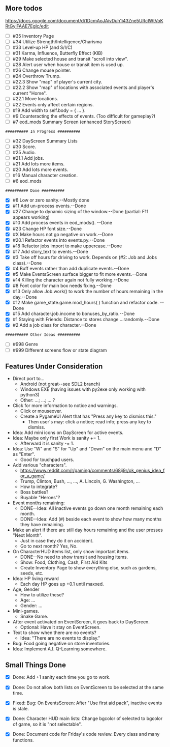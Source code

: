 ## More todos
https://docs.google.com/document/d/1DcmAoJAivDuh1i43Zne5URcIWtVoKRtGylFAAE7EgIc/edit
- [ ] #35 Inventory Page
- [ ] #34 Utilize Strength/Intelligence/Charisma
- [ ] #33 Level-up HP (and S/I/C)
- [ ] #31 Karma, Influence, Butterfly Effect (KIB)
- [ ] #29 Make selected house and transit "scroll into view".
- [ ] #28 Alert user when house or transit item is used up.
- [ ] #26 Change mouse pointer.
- [ ] #24 Overthrow Trump.
- [ ] #22.3 Show "map" of player's current city.
- [ ] #22.2 Show "map" of locations with associated events and player's current "Home".
- [ ] #22.1 Move locations.
- [ ] #22 Events only affect certain regions.
- [ ] #19 Add width to self.body = { … }.
- [ ] #9 Counteracting the effects of events. (Too difficult for gameplay?)
- [ ] #7 eod_mods Summary Screen (enhanced StoryScreen)
~~~~~~~~~~~~~~~~~~~~~~~~~
########## In Progress ##########
~~~~~~~~~~~~~~~~~~~~~~~~~
- [ ] #32 DayScreen Summary Lists
- [ ] #30 Score.
- [ ] #25 Audio.
- [ ] #21.1 Add jobs.
- [ ] #21 Add lots more items.
- [ ] #20 Add lots more events.
- [ ] #16 Manual character creation.
- [ ] #6 eod_mods
~~~~~~~~~~~~~~~~~~~~~~~~~
########## Done ##########
~~~~~~~~~~~~~~~~~~~~~~~~~
- [x] #8 Low or zero sanity.--Mostly done
- [x] #11 Add un-process events.--Done
- [x] #27 Change to dynamic sizing of the window.--Done (partial: F11 appears working)
- [x] #10 Add process events in eod_mods(). --Done
- [x] #23 Change HP font size.--Done
- [x] #X Make hours not go negative on work.--Done
- [x] #20.1 Refactor events into events.py.--Done
- [x] #18 Refactor jobs import to make uppercase.--Done
- [x] #17 Add story_text to events.--Done
- [x] #3 Take off hours for driving to work. Depends on (#2: Job and Jobs class).--Done
- [x] #4 Buff events rather than add duplicate events.--Done
- [x] #5 Make EventsScreen surface bigger to fit more events.--Done
- [x] #14 Killing the character again not fully working.--Done
- [x] #8 Font color for main box needs fixing.--Done
- [x] #13 Only allow Job.work() to work the number of hours remaining in the day.--Done
- [x] #12 Make game_state.game.mod_hours( ) function and refactor code. --Done
- [x] #15 Add character.job.income to bonuses_by_ratio.--Done
- [x] #1 Staying with Friends: Distance to stores change ...randomly.--Done
- [x] #2 Add a job class for character.--Done
~~~~~~~~~~~~~~~~~~~~~~~~~~~~~~~
########## Other Ideas ##########
~~~~~~~~~~~~~~~~~~~~~~~~~~~~~~~
- [ ] #998 Genre
- [ ] #999 Different screens flow or state diagram

## Features Under Consideration
* Direct port to...
  * Android (not great--see SDL2 branch)
  * Windows EXE (having issues with py2exe only working with python3)
  * Other: ...; ...; ... ?
* Click for more information to notice and warnings.
  * Click or mouseover.
  * Create a PygameUI Alert that has "Press any key to dismiss this."
    * Then user's may: click a notice; read info; press any key to dismiss.
* Idea: Add mini icons on DayScreen for active events.
* Idea: Maybe only first Work is sanity += 1.
  * Afterward it is sanity -= 1.
* Idea: Use "W" and "S" for "Up" and "Down" on the main menu and "D" as "Enter".
  * Good for touchpad users.
* Add various "characters".
  * https://www.reddit.com/r/gaming/comments/68ij9r/ok_genius_idea_for_a_game/
  * Trump, Clinton, Bush, ..., ..., A. Lincoln, G. Washington, ...
  * How to integrate?
  * Boss battles?
  * Buyable "Heroes"?
* Event months remaining:
  * DONE--Idea: All inactive events go down one month remaining each month.
  * DONE--Idea: Add (#) beside each event to show how many months they have remaining.
* Make an alert if there are still day hours remaining and the user presses "Next Month".
  * Just in case they do it on accident.
  * Go to next month? Yes, No.
* On CharacterHUD items list, only show important items.
  * DONE--No need to show transit and housing items.
  * Show: Food, Clothing, Cash, First Aid Kits
  * Create Inventory Page to show everything else, such as gardens, seeds, etc.
* Idea: HP living reward
  * Each day HP goes up +0.1 until maxxed.
* Age, Gender
  * How to utilize these?
  * Age: … 
  * Gender: … 
* Mini-games.
  * Snake Game.
* After event activated on EventScreen, it goes back to DayScreen.
  * Optional: Have it stay on EventScreen.
* Text to show when there are no events?
  * Idea: "There are no events to display."
* Bug: Food going negative on store inventories.
* Idea: Implement A.I. Q-Learning somewhere.

## Small Things Done
- [x] Done: Add +1 sanity each time you go to work.
- [x] Done: Do not allow both lists on EventScreen to be selected at the same time.
- [x] Fixed: Bug: On EventsScreen: After "Use first aid pack", inactive events is stale.
- [x] Done: Character HUD main lists: Change bgcolor of selected to bgcolor of game, so it is "not selectable".
- [x] Done: Document code for Friday's code review. Every class and many functions.

